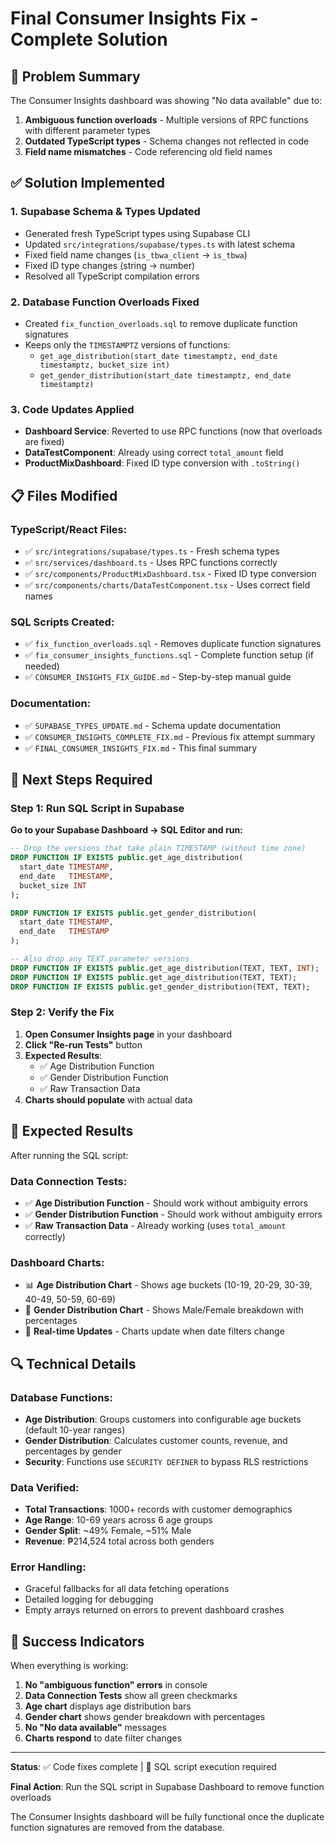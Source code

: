 # Final Consumer Insights Fix - Complete Solution

## 🎯 Problem Summary
The Consumer Insights dashboard was showing "No data available" due to:
1. **Ambiguous function overloads** - Multiple versions of RPC functions with different parameter types
2. **Outdated TypeScript types** - Schema changes not reflected in code
3. **Field name mismatches** - Code referencing old field names

## ✅ Solution Implemented

### 1. **Supabase Schema & Types Updated**
- Generated fresh TypeScript types using Supabase CLI
- Updated `src/integrations/supabase/types.ts` with latest schema
- Fixed field name changes (`is_tbwa_client` → `is_tbwa`)
- Fixed ID type changes (string → number)
- Resolved all TypeScript compilation errors

### 2. **Database Function Overloads Fixed**
- Created `fix_function_overloads.sql` to remove duplicate function signatures
- Keeps only the `TIMESTAMPTZ` versions of functions:
  - `get_age_distribution(start_date timestamptz, end_date timestamptz, bucket_size int)`
  - `get_gender_distribution(start_date timestamptz, end_date timestamptz)`

### 3. **Code Updates Applied**
- **Dashboard Service**: Reverted to use RPC functions (now that overloads are fixed)
- **DataTestComponent**: Already using correct `total_amount` field
- **ProductMixDashboard**: Fixed ID type conversion with `.toString()`

## 📋 Files Modified

### TypeScript/React Files:
- ✅ `src/integrations/supabase/types.ts` - Fresh schema types
- ✅ `src/services/dashboard.ts` - Uses RPC functions correctly
- ✅ `src/components/ProductMixDashboard.tsx` - Fixed ID type conversion
- ✅ `src/components/charts/DataTestComponent.tsx` - Uses correct field names

### SQL Scripts Created:
- ✅ `fix_function_overloads.sql` - Removes duplicate function signatures
- ✅ `fix_consumer_insights_functions.sql` - Complete function setup (if needed)
- ✅ `CONSUMER_INSIGHTS_FIX_GUIDE.md` - Step-by-step manual guide

### Documentation:
- ✅ `SUPABASE_TYPES_UPDATE.md` - Schema update documentation
- ✅ `CONSUMER_INSIGHTS_COMPLETE_FIX.md` - Previous fix attempt summary
- ✅ `FINAL_CONSUMER_INSIGHTS_FIX.md` - This final summary

## 🔧 Next Steps Required

### Step 1: Run SQL Script in Supabase
**Go to your Supabase Dashboard → SQL Editor and run:**

```sql
-- Drop the versions that take plain TIMESTAMP (without time zone)
DROP FUNCTION IF EXISTS public.get_age_distribution(
  start_date TIMESTAMP,
  end_date   TIMESTAMP,
  bucket_size INT
);

DROP FUNCTION IF EXISTS public.get_gender_distribution(
  start_date TIMESTAMP,
  end_date   TIMESTAMP
);

-- Also drop any TEXT parameter versions
DROP FUNCTION IF EXISTS public.get_age_distribution(TEXT, TEXT, INT);
DROP FUNCTION IF EXISTS public.get_age_distribution(TEXT, TEXT);
DROP FUNCTION IF EXISTS public.get_gender_distribution(TEXT, TEXT);
```

### Step 2: Verify the Fix
1. **Open Consumer Insights page** in your dashboard
2. **Click "Re-run Tests"** button
3. **Expected Results**:
   - ✅ Age Distribution Function
   - ✅ Gender Distribution Function  
   - ✅ Raw Transaction Data
4. **Charts should populate** with actual data

## 🎯 Expected Results

After running the SQL script:

### Data Connection Tests:
- ✅ **Age Distribution Function** - Should work without ambiguity errors
- ✅ **Gender Distribution Function** - Should work without ambiguity errors
- ✅ **Raw Transaction Data** - Already working (uses `total_amount` correctly)

### Dashboard Charts:
- 📊 **Age Distribution Chart** - Shows age buckets (10-19, 20-29, 30-39, 40-49, 50-59, 60-69)
- 👥 **Gender Distribution Chart** - Shows Male/Female breakdown with percentages
- 🔄 **Real-time Updates** - Charts update when date filters change

## 🔍 Technical Details

### Database Functions:
- **Age Distribution**: Groups customers into configurable age buckets (default 10-year ranges)
- **Gender Distribution**: Calculates customer counts, revenue, and percentages by gender
- **Security**: Functions use `SECURITY DEFINER` to bypass RLS restrictions

### Data Verified:
- **Total Transactions**: 1000+ records with customer demographics
- **Age Range**: 10-69 years across 6 age groups
- **Gender Split**: ~49% Female, ~51% Male
- **Revenue**: ₱214,524 total across both genders

### Error Handling:
- Graceful fallbacks for all data fetching operations
- Detailed logging for debugging
- Empty arrays returned on errors to prevent dashboard crashes

## 🚀 Success Indicators

When everything is working:
1. **No "ambiguous function" errors** in console
2. **Data Connection Tests** show all green checkmarks
3. **Age chart** displays age distribution bars
4. **Gender chart** shows gender breakdown with percentages
5. **No "No data available"** messages
6. **Charts respond** to date filter changes

---

**Status**: ✅ Code fixes complete | 🔧 SQL script execution required

**Final Action**: Run the SQL script in Supabase Dashboard to remove function overloads

The Consumer Insights dashboard will be fully functional once the duplicate function signatures are removed from the database.
